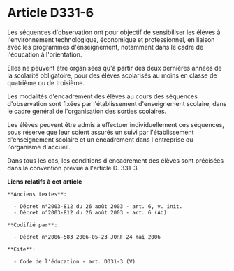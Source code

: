 # Article D331-6

Les séquences d'observation ont pour objectif de sensibiliser les élèves à l'environnement technologique, économique et
professionnel, en liaison avec les programmes d'enseignement, notamment dans le cadre de l'éducation à l'orientation. 

Elles ne peuvent être organisées qu'à partir des deux dernières années de la scolarité obligatoire, pour des élèves
scolarisés au moins en classe de quatrième ou de troisième. 

Les modalités d'encadrement des élèves au cours des séquences d'observation sont fixées par l'établissement d'enseignement
scolaire, dans le cadre général de l'organisation des sorties scolaires. 

Les élèves peuvent être admis à effectuer individuellement ces séquences, sous réserve que leur soient assurés un suivi par
l'établissement d'enseignement scolaire et un encadrement dans l'entreprise ou l'organisme d'accueil. 

Dans tous les cas, les conditions d'encadrement des élèves sont précisées dans la convention prévue à l'article D. 331-3.

**Liens relatifs à cet article**

	**Anciens textes**:

	  - Décret n°2003-812 du 26 août 2003 - art. 6, v. init.
	  - Décret n°2003-812 du 26 août 2003 - art. 6 (Ab)

	**Codifié par**:

	  - Décret n°2006-583 2006-05-23 JORF 24 mai 2006

	**Cite**:

	  - Code de l'éducation - art. D331-3 (V)
